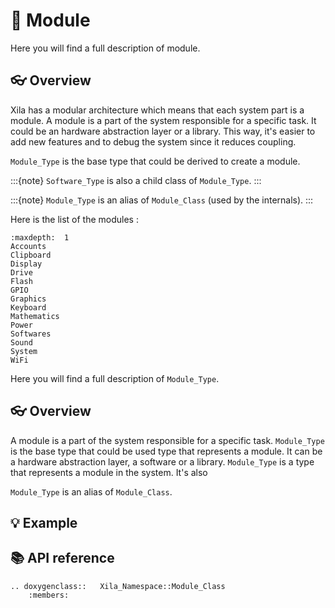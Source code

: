 # 🧩 Module

Here you will find a full description of module.

## 👓 Overview

Xila has a modular architecture which means that each system part is a module.
A module is a part of the system responsible for a specific task. It could be an hardware abstraction layer or a library.
This way, it's easier to add new features and to debug the system since it reduces coupling.

`Module_Type` is the base type that could be derived to create a module.

:::{note}
    `Software_Type` is also a child class of `Module_Type`.
:::

:::{note}
    `Module_Type` is an alias of `Module_Class` (used by the internals).
:::

Here is the list of the modules :

```{toctree}
:maxdepth:  1
Accounts
Clipboard
Display
Drive
Flash
GPIO
Graphics
Keyboard
Mathematics
Power
Softwares
Sound
System
WiFi
```

Here you will find a full description of `Module_Type`.

## 👓 Overview

A module is a part of the system responsible for a specific task. `Module_Type` is the base type that could be used type that represents a module. 
It can be a hardware abstraction layer, a software or a library.
`Module_Type` is a type that represents a module in the system. It's also 

`Module_Type` is an alias of `Module_Class`.

## 💡 Example

## 📚 API reference

```{eval-rst}
.. doxygenclass::   Xila_Namespace::Module_Class
    :members:
```